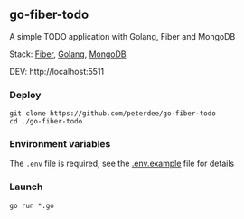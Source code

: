 ## go-fiber-todo

A simple TODO application with Golang, Fiber and MongoDB

Stack: [Fiber](https://gofiber.io/), [Golang](https://golang.org/), [MongoDB](https://www.mongodb.com/)

DEV: http://localhost:5511

### Deploy

```shell script
git clone https://github.com/peterdee/go-fiber-todo
cd ./go-fiber-todo
```

### Environment variables

The `.env` file is required, see the [.env.example](.env.example) file for details

### Launch

```shell script
go run *.go
```
